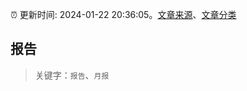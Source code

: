 :alarm_clock: 更新时间: 2024-01-22 20:36:05。[文章来源](/README.md)、[文章分类](/TAGS.md)

## 报告


> 关键字：`报告`、`月报`



